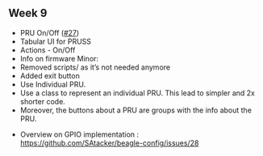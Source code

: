 ## Week 9

- PRU On/Off ([#27](https://github.com/SAtacker/beagle-config/pull/27))
- Tabular UI for PRUSS
- Actions - On/Off
- Info on firmware
Minor:
- Removed scripts/ as it’s not needed anymore
- Added exit button
- Use Individual PRU.
- Use a class to represent an individual PRU. This lead to simpler and 2x shorter code.
- Moreover, the buttons about a PRU are groups with the info about the PRU.

* Overview on GPIO implementation : https://github.com/SAtacker/beagle-config/issues/28
